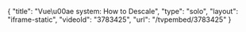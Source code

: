 {
    "title": "Vue\u00ae system: How to Descale",
    "type": "solo",
    "layout": "iframe-static",
    "videoId": "3783425",
    "url": "\/tvpembed\/3783425"
}